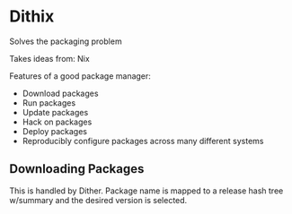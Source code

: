 # Dithix
Solves the packaging problem

Takes ideas from: Nix

Features of a good package manager:
 - Download packages
 - Run packages
 - Update packages
 - Hack on packages
 - Deploy packages
 - Reproducibly configure packages across many different systems

## Downloading Packages
This is handled by Dither.
Package name is mapped to a release hash tree w/summary and the desired version is selected.